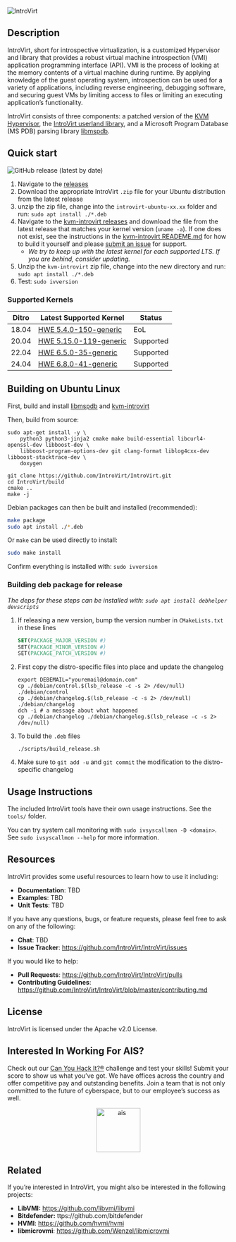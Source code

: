 ![IntroVirt](.github/images/introvirt-logo.png)

## Description

IntroVirt, short for introspective virtualization, is a customized Hypervisor and library that provides a robust virtual machine introspection (VMI) application programming interface (API). VMI is the process of looking at the memory contents of a virtual machine during runtime. By applying knowledge of the guest operating system, introspection can be used for a variety of applications, including reverse engineering, debugging software, and securing guest VMs by limiting access to files or limiting an executing application’s functionality.

IntroVirt consists of three components: a patched version of the [KVM Hypervisor](https://github.com/IntroVirt/kvm-introvirt), the [IntroVirt userland library](https://github.com/IntroVirt/IntroVirt), and a Microsoft Program Database (MS PDB) parsing library [libmspdb](https://github.com/IntroVirt/libmspdb/tree/main).

## Quick start

![GitHub release (latest by date)](https://img.shields.io/github/v/release/IntroVirt/IntroVirt?color=brightgreen)

1. Navigate to the [releases](https://github.com/IntroVirt/IntroVirt/releases)
1. Download the appropriate IntroVirt `.zip` file for your Ubuntu distribution from the latest release
1. unzip the zip file, change into the `introvirt-ubuntu-xx.xx` folder and run: `sudo apt install ./*.deb`
1. Navigate to the [kvm-introvirt releases](https://github.com/IntroVirt/kvm-introvirt/releases) and download the file from the latest release that matches your kernel version (`uname -a`). If one does not exist, see the instructions in the [kvm-introvirt READEME.md](https://github.com/IntroVirt/kvm-introvirt) for how to build it yourself and please [submit an issue](https://github.com/IntroVirt/kvm-introvirt/issues) for support.
    * _We try to keep up with the latest kernel for each supported LTS. If you are behind, consider updating._
1. Unzip the `kvm-introvirt` zip file, change into the new directory and run: `sudo apt install ./*.deb`
1. Test: `sudo ivversion`

### Supported Kernels

| Ditro | Latest Supported Kernel | Status    |
| ----- | ----------------------- | --------- |
| 18.04 | [HWE 5.4.0-150-generic](https://github.com/IntroVirt/kvm-introvirt/releases)  | EoL       |
| 20.04 | [HWE 5.15.0-119-generic](https://github.com/IntroVirt/kvm-introvirt/releases) | Supported |
| 22.04 | [HWE 6.5.0-35-generic](https://github.com/IntroVirt/kvm-introvirt/releases)   | Supported |
| 24.04 | [HWE 6.8.0-41-generic](https://github.com/IntroVirt/kvm-introvirt/releases)   | Supported |

## Building on Ubuntu Linux

First, build and install [libmspdb](https://github.com/IntroVirt/libmspdb) and [kvm-introvirt](https://github.com/IntroVirt/kvm-introvirt/)

Then, build from source:

```shell
sudo apt-get install -y \
    python3 python3-jinja2 cmake make build-essential libcurl4-openssl-dev libboost-dev \
    libboost-program-options-dev git clang-format liblog4cxx-dev libboost-stacktrace-dev \
    doxygen

git clone https://github.com/IntroVirt/IntroVirt.git
cd IntroVirt/build
cmake ..
make -j
```

Debian packages can then be built and installed (recommended):

```bash
make package
sudo apt install ./*.deb
```

Or `make` can be used directly to install:

```bash
sudo make install
```

Confirm everything is installed with: `sudo ivversion`

### Building deb package for release

_The deps for these steps can be installed with: `sudo apt install debhelper devscripts`_

1. If releasing a new version, bump the version number in `CMakeLists.txt` in these lines
    ```cmake
    SET(PACKAGE_MAJOR_VERSION #)
    SET(PACKAGE_MINOR_VERSION #)
    SET(PACKAGE_PATCH_VERSION #)
    ```
1. First copy the distro-specific files into place and update the changelog
    ```shell
    export DEBEMAIL="youremail@domain.com"
    cp ./debian/control.$(lsb_release -c -s 2> /dev/null) ./debian/control
    cp ./debian/changelog.$(lsb_release -c -s 2> /dev/null) ./debian/changelog
    dch -i # a message about what happened
    cp ./debian/changelog ./debian/changelog.$(lsb_release -c -s 2> /dev/null)
    ```
1. To build the `.deb` files
    ```shell
    ./scripts/build_release.sh
    ```
1. Make sure to `git add -u` and `git commit` the modification to the distro-specific changelog

## Usage Instructions

The included IntroVirt tools have their own usage instructions. See the `tools/` folder.

You can try system call monitoring with `sudo ivsyscallmon -D <domain>`. See `sudo ivsyscallmon --help` for more information.

## Resources

IntroVirt provides some useful resources to learn how to use it including:

- **Documentation**: TBD
- **Examples**: TBD
- **Unit Tests**: TBD

If you have any questions, bugs, or feature requests, please feel free to ask on any of the following:

- **Chat**: TBD
- **Issue Tracker**: <https://github.com/IntroVirt/IntroVirt/issues>

If you would like to help:

- **Pull Requests**: <https://github.com/IntroVirt/IntroVirt/pulls>
- **Contributing Guidelines**: <https://github.com/IntroVirt/IntroVirt/blob/master/contributing.md>

## License

IntroVirt is licensed under the Apache v2.0 License.

## Interested In Working For AIS?

Check out our [Can You Hack It?®](https://www.canyouhackit.com) challenge and test your skills! Submit your score to show us what you’ve got. We have offices across the country and offer competitive pay and outstanding benefits. Join a team that is not only committed to the future of cyberspace, but to our employee’s success as well.

<p align="center">
  <a href="https://www.ainfosec.com/">
    <img src="https://github.com/IntroVirt/IntroVirt/raw/main/.github/images/ais.png" alt="ais" height="100" />
  </a>
</p>

## Related

If you’re interested in IntroVirt, you might also be interested in the
following projects:

- **LibVMI:** https://github.com/libvmi/libvmi
- **Bitdefender:** ttps://github.com/bitdefender
- **HVMI**: https://github.com/hvmi/hvmi
- **libmicrovmi**: https://github.com/Wenzel/libmicrovmi

